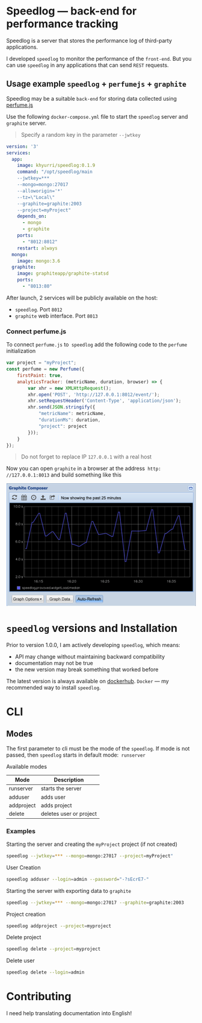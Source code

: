 # Speedlog — back-end for performance tracking

Speedlog is a server that stores the performance log of third-party applications.

I developed `speedlog` to monitor the performance of the `front-end`. 
But you can use `speedlog` in any applications that can send `REST` requests.

## Usage example `speedlog` + `perfumejs` + `graphite`

Speedlog may be a suitable `back-end` for storing data collected using [perfume.js](https://github.com/Zizzamia/perfume.js)

Use the following `docker-compose.yml` file to start the `speedlog` server and `graphite` server. 

>Specify a random key in the parameter `--jwtkey`   

```yaml
version: '3'
services:
  app:
    image: khyurri/speedlog:0.1.9
    command: "/opt/speedlog/main
    --jwtkey=***
    --mongo=mongo:27017
    --alloworigin='*'
    --tz=\"Local\"
    --graphite=graphite:2003
    --project=myProject"
    depends_on:
      - mongo
      - graphite
    ports:
      - "8012:8012"
    restart: always
  mongo:
    image: mongo:3.6
  graphite:
    image: graphiteapp/graphite-statsd
    ports:
      - "8013:80"
```

After launch, 2 services will be publicly available on the host: 
- `speedlog`. Port `8012`
- `graphite` web interface. Port `8013`

### Connect perfume.js

To connect `perfume.js` to` speedlog` add the following code to the `perfume` initialization

```javascript
var project = "myProject";
const perfume = new Perfume({
    firstPaint: true,
    analyticsTracker: (metricName, duration, browser) => {
        var xhr = new XMLHttpRequest();
        xhr.open('POST', 'http://127.0.0.1:8012/event/');
        xhr.setRequestHeader('Content-Type', 'application/json');
        xhr.send(JSON.stringify({
            "metricName": metricName,
            "durationMs": duration,
            "project": project
        }));
    }
});
```

> Do not forget to replace IP `127.0.0.1` with a real host

Now you can open `graphite` in a browser at the address` http: //127.0.0.1:8013` and build something like this

![Graphite example](docs/images/graphite_example.png?raw=true "Graphite example")

# `speedlog` versions and Installation

Prior to version 1.0.0, I am actively developing `speedlog`, which means:
 
- API may change without maintaining backward compatibility
- documentation may not be true
- the new version may break something that worked before

The latest version is always available on [dockerhub](https://hub.docker.com/r/khyurri/speedlog).
`Docker` — my recommended way to install `speedlog`.

# CLI

## Modes
The first parameter to cli must be the mode of the `speedlog`. If mode is not passed,
then `speedlog` starts in default mode:` runserver`

Available modes

|Mode      |Description            |
|----------|-----------------------|
|runserver |starts the server      |
|adduser   |adds user              |
|addproject|adds project           |
|delete    |deletes user or project|


### Examples


Starting the server and creating the `myProject` project (if not created)

```bash
speedlog --jwtkey=*** --mongo=mongo:27017 --project=myProject"
```


User Creation

```bash
speedlog adduser --login=admin --password="-?sEcrE7-"
```


Starting the server with exporting data to `graphite`

```bash
speedlog --jwtkey=*** --mongo=mongo:27017 --graphite=graphite:2003
```


Project creation

```bash
speedlog addproject --project=myproject
```


Delete project

```bash
speedlog delete --project=myproject
```


Delete user

```bash
speedlog delete --login=admin
```


# Contributing

I need help translating documentation into English!